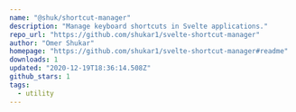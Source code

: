 ```yaml
---
name: "@shuk/shortcut-manager"
description: "Manage keyboard shortcuts in Svelte applications."
repo_url: "https://github.com/shukar1/svelte-shortcut-manager"
author: "Omer Shukar"
homepage: "https://github.com/shukar1/svelte-shortcut-manager#readme"
downloads: 1
updated: "2020-12-19T18:36:14.508Z"
github_stars: 1
tags: 
  - utility
---
```

